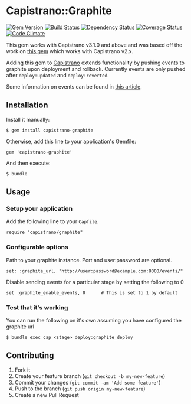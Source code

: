 # Capistrano::Graphite
[![Gem Version](http://img.shields.io/gem/v/capistrano-graphite.svg)][gem]
[![Build Status](http://img.shields.io/travis/scottsuch/capistrano-graphite.svg)][travis]
[![Dependency Status](http://img.shields.io/gemnasium/scottsuch/capistrano-graphite.svg)][gemnasium]
[![Coverage Status](http://img.shields.io/coveralls/scottsuch/capistrano-graphite.svg)][coveralls]
[![Code Climate](http://img.shields.io/codeclimate/github/scottsuch/capistrano-graphite.svg)][codeclimate]

[gem]: https://rubygems.org/gems/capistrano-graphite
[travis]: http://travis-ci.org/scottsuch/capistrano-graphite
[gemnasium]: https://gemnasium.com/scottsuch/capistrano-graphite
[coveralls]: https://coveralls.io/r/scottsuch/capistrano-graphite
[codeclimate]: https://codeclimate.com/github/scottsuch/capistrano-graphite
This gem works with Capistrano v3.1.0 and above and was based off the work on [this gem](https://github.com/hellvinz/graphite-notify) which works with Capistrano v2.x.

Adding this gem to [Capistrano](https://github.com/capistrano/capistrano) extends functionality by pushing events to graphite upon deployment and rollback.
Currently events are only pushed after ```deploy:updated``` and ```deploy:reverted```.

Some information on events can be found in [this article](http://obfuscurity.com/2014/01/Graphite-Tip-A-Better-Way-to-Store-Events).

## Installation
Install it manually:

    $ gem install capistrano-graphite

Otherwise, add this line to your application's Gemfile:

    gem 'capistrano-graphite'

And then execute:

    $ bundle

## Usage
### Setup your application
Add the following line to your ```Capfile```.

    require "capistrano/graphite"

### Configurable options
Path to your graphite instance. Port and user:password are optional.

    set: :graphite_url, "http://user:password@example.com:8000/events/"

Disable sending events for a particular stage by setting the following to 0

    set :graphite_enable_events, 0      # This is set to 1 by default

### Test that it's working
You can run the following on it's own assuming you have configured the graphite url

    $ bundle exec cap <stage> deploy:graphite_deploy

## Contributing

1. Fork it
2. Create your feature branch (`git checkout -b my-new-feature`)
3. Commit your changes (`git commit -am 'Add some feature'`)
4. Push to the branch (`git push origin my-new-feature`)
5. Create a new Pull Request

